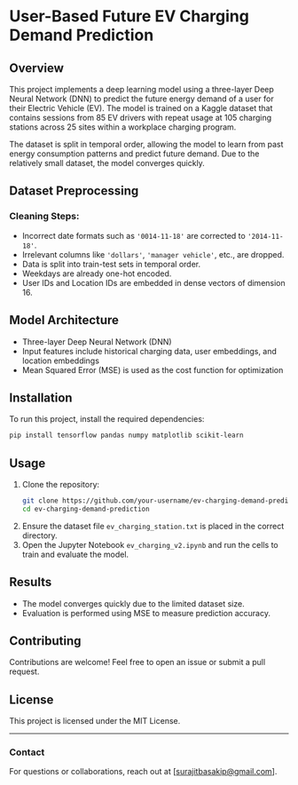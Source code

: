 # User-Based Future EV Charging Demand Prediction

## Overview
This project implements a deep learning model using a three-layer Deep Neural Network (DNN) to predict the future energy demand of a user for their Electric Vehicle (EV). The model is trained on a Kaggle dataset that contains sessions from 85 EV drivers with repeat usage at 105 charging stations across 25 sites within a workplace charging program. 

The dataset is split in temporal order, allowing the model to learn from past energy consumption patterns and predict future demand. Due to the relatively small dataset, the model converges quickly.

## Dataset Preprocessing
### Cleaning Steps:
- Incorrect date formats such as `'0014-11-18'` are corrected to `'2014-11-18'`.
- Irrelevant columns like `'dollars'`, `'manager vehicle'`, etc., are dropped.
- Data is split into train-test sets in temporal order.
- Weekdays are already one-hot encoded.
- User IDs and Location IDs are embedded in dense vectors of dimension 16.

## Model Architecture
- Three-layer Deep Neural Network (DNN)
- Input features include historical charging data, user embeddings, and location embeddings
- Mean Squared Error (MSE) is used as the cost function for optimization

## Installation
To run this project, install the required dependencies:

```bash
pip install tensorflow pandas numpy matplotlib scikit-learn
```

## Usage
1. Clone the repository:
   ```bash
   git clone https://github.com/your-username/ev-charging-demand-prediction.git
   cd ev-charging-demand-prediction
   ```
2. Ensure the dataset file `ev_charging_station.txt` is placed in the correct directory.
3. Open the Jupyter Notebook `ev_charging_v2.ipynb` and run the cells to train and evaluate the model.

## Results
- The model converges quickly due to the limited dataset size.
- Evaluation is performed using MSE to measure prediction accuracy.

## Contributing
Contributions are welcome! Feel free to open an issue or submit a pull request.

## License
This project is licensed under the MIT License.

---
### Contact
For questions or collaborations, reach out at [surajitbasakip@gmail.com].
